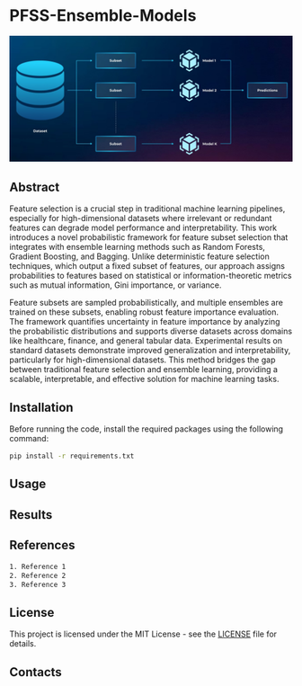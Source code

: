 # PFSS-Ensemble-Models
![thumbnail](images/thumbnail.jpg)

## Abstract
Feature selection is a crucial step in traditional machine learning pipelines, especially for high-dimensional 
datasets where irrelevant or redundant features can degrade model performance and interpretability. 
This work introduces a novel probabilistic framework for feature subset selection that integrates with 
ensemble learning methods such as Random Forests, Gradient Boosting, and Bagging. Unlike deterministic 
feature selection techniques, which output a fixed subset of features, our approach assigns probabilities 
to features based on statistical or information-theoretic metrics such as mutual information, Gini importance, 
or variance.

Feature subsets are sampled probabilistically, and multiple ensembles are trained on these subsets, 
enabling robust feature importance evaluation. The framework quantifies uncertainty in feature importance 
by analyzing the probabilistic distributions and supports diverse datasets across domains like healthcare, 
finance, and general tabular data. Experimental results on standard datasets demonstrate improved 
generalization and interpretability, particularly for high-dimensional datasets. This method bridges the 
gap between traditional feature selection and ensemble learning, providing a scalable, interpretable, and 
effective solution for machine learning tasks.


## Installation
Before running the code, install the required packages using the following command:
```bash
pip install -r requirements.txt
```

## Usage


## Results


## References
```
1. Reference 1
2. Reference 2
3. Reference 3
```


## License
This project is licensed under the MIT License - see the [LICENSE](LICENSE) file for details.


## Contacts
